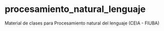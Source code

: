# procesamiento_natural_lenguaje
Material de clases para Procesamiento natural del lenguaje  (CEIA - FIUBA)
